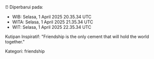 ⏰ Diperbarui pada:
- WIB: Selasa, 1 April 2025 20.35.34 UTC
- WITA: Selasa, 1 April 2025 21.35.34 UTC
- WIT: Selasa, 1 April 2025 22.35.34 UTC

Kutipan Inspiratif:
"Friendship is the only cement that will hold the world together."


Kategori: friendship

